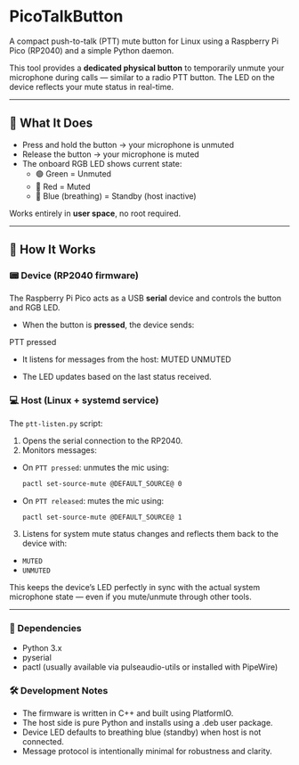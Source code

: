 # PicoTalkButton

A compact push-to-talk (PTT) mute button for Linux using a Raspberry Pi Pico (RP2040) and a simple Python daemon.

This tool provides a **dedicated physical button** to temporarily unmute your microphone during calls — similar to a radio PTT button. The LED on the device reflects your mute status in real-time.

---

## 🧩 What It Does

- Press and hold the button → your microphone is unmuted
- Release the button → your microphone is muted
- The onboard RGB LED shows current state:
  - 🟢 Green = Unmuted
  - 🔴 Red = Muted
  - 🔵 Blue (breathing) = Standby (host inactive)

Works entirely in **user space**, no root required.

---

## 🎯 How It Works

### 📟 Device (RP2040 firmware)

The Raspberry Pi Pico acts as a USB **serial** device and controls the button and RGB LED.

- When the button is **pressed**, the device sends:

PTT pressed
- It listens for messages from the host:
MUTED
UNMUTED

- The LED updates based on the last status received.

### 💻 Host (Linux + systemd service)

The `ptt-listen.py` script:

1. Opens the serial connection to the RP2040.
2. Monitors messages:
 - On `PTT pressed`: unmutes the mic using:
   ```bash
   pactl set-source-mute @DEFAULT_SOURCE@ 0
   ```
 - On `PTT released`: mutes the mic using:
   ```bash
   pactl set-source-mute @DEFAULT_SOURCE@ 1
   ```
3. Listens for system mute status changes and reflects them back to the device with:
 - `MUTED`
 - `UNMUTED`

This keeps the device’s LED perfectly in sync with the actual system microphone state — even if you mute/unmute through other tools.

---

### 🔌 Dependencies

- Python 3.x
- pyserial
- pactl (usually available via pulseaudio-utils or installed with PipeWire)

### 🛠️ Development Notes

- The firmware is written in C++ and built using PlatformIO.
- The host side is pure Python and installs using a .deb user package.
- Device LED defaults to breathing blue (standby) when host is not connected.
- Message protocol is intentionally minimal for robustness and clarity.



